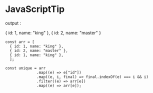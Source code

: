 # JavaScriptTip

output :

  { id: 1, name: "king" },
  { id: 2, name: "master" }
  
```
const arr = [
  { id: 1, name: "king" },
  { id: 2, name: "master" },
  { id: 1, name: "king" },
  ];
  
const unique = arr
              .map((e) => e["id"])
              .map((e, i, final) => final.indexOf(e) === i && i)
              .filter((e) => arr[e])
              .map((e) => arr[e]);

```

